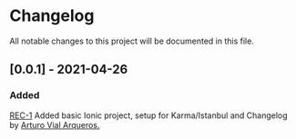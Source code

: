# Changelog
All notable changes to this project will be documented in this file.

## [0.0.1] - 2021-04-26

### Added

[REC-1](https://trello.com/c/vSbMjzFQ/1-rec-1-basic-ionic-project) Added basic Ionic project, setup for Karma/Istanbul and Changelog by [Arturo Vial Arqueros.](https://github.com/ratolibre1/)